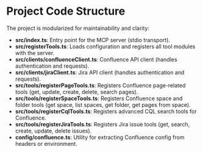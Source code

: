 # Project Code Structure

The project is modularized for maintainability and clarity:
- **src/index.ts**: Entry point for the MCP server (stdio transport).
- **src/registerTools.ts**: Loads configuration and registers all tool modules with the server.
- **src/clients/confluenceClient.ts**: Confluence API client (handles authentication and requests).
- **src/clients/jiraClient.ts**: Jira API client (handles authentication and requests).
- **src/tools/registerPageTools.ts**: Registers Confluence page-related tools (get, update, create, delete, search pages).
- **src/tools/registerSpaceTools.ts**: Registers Confluence space and folder tools (get space, list spaces, get folder, get pages from space).
- **src/tools/registerCqlTools.ts**: Registers advanced CQL search tools for Confluence.
- **src/tools/registerJiraTools.ts**: Registers Jira issue tools (get, search, create, update, delete issues).
- **config/confluence.ts**: Utility for extracting Confluence config from headers or environment.
